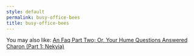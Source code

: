 ```yaml
---
style: default
permalink: busy-office-bees
title: busy-office-bees
---
```

You may also like:
[An Faq Part Two; Or, Your Hume Questions Answered](http://scp-wiki.net/an-faq-part-two-or-your-hume-questions-answered)
[Charon (Part 1: Nekyia)](http://scp-wiki.net/charon-part-1-nekyia)